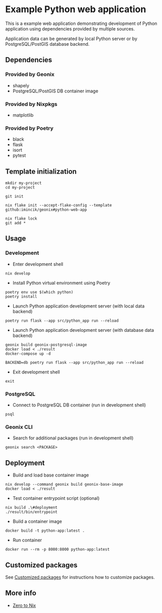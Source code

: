 # Example Python web application

This is a example web application demonstrating development of Python
application using dependencies provided by multiple sources.

Application data can be generated by local Python server or by
PostgreSQL/PostGIS database backend.


## Dependencies

### Provided by Geonix

* shapely
* PostgreSQL/PostGIS DB container image

### Provided by Nixpkgs

* matplotlib

### Provided by Poetry

* black
* flask
* isort
* pytest


## Template initialization

```
mkdir my-project
cd my-project

git init

nix flake init --accept-flake-config --template github:imincik/geonix#python-web-app

nix flake lock
git add *
```


## Usage

### Development

* Enter development shell

```
nix develop
```

* Install Python virtual environment using Poetry

```
poetry env use $(which python)
poetry install
```

* Launch Python application development server (with local data backend)

```
poetry run flask --app src/python_app run --reload
```

* Launch Python application development server (with database data backend)

```
geonix build geonix-postgresql-image
docker load < ./result
docker-compose up -d

BACKEND=db poetry run flask --app src/python_app run --reload
```

* Exit development shell

```
exit
```

### PostgreSQL

* Connect to PostgreSQL DB container (run in development shell)

```
psql
```

### Geonix CLI

* Search for additional packages (run in development shell)

```
geonix search <PACKAGE>
```


## Deployment

* Build and load base container image

```
nix develop --command geonix build geonix-base-image
docker load < ./result
```

* Test container entrypoint script (optional)

```
nix build .\#deployment
./result/bin/entrypoint
```

* Build a container image

```
docker build -t python-app:latest .
```

* Run container

```
docker run --rm -p 8000:8000 python-app:latest
```


## Customized packages

See
[Customized packages](https://github.com/imincik/geonix/wiki/Customized-packages)
for instructions how to customize packages.


## More info

* [Zero to Nix](https://zero-to-nix.com/)
